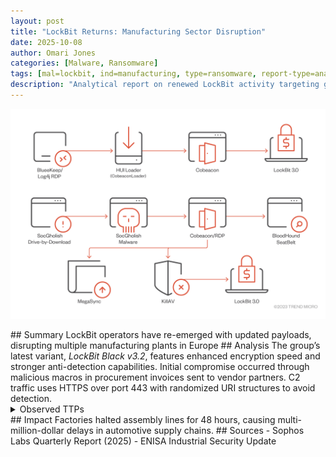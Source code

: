 ```yaml
---
layout: post
title: "LockBit Returns: Manufacturing Sector Disruption"
date: 2025-10-08
author: Omari Jones
categories: [Malware, Ransomware]
tags: [mal=lockbit, ind=manufacturing, type=ransomware, report-type=analytical]
description: "Analytical report on renewed LockBit activity targeting global manufacturing firms."
---
```

<p align="center">
 <img src="/assets/lockbit.png" alt="LockBit" width="700">
</p>## Summary
LockBit operators have re-emerged with updated payloads, disrupting multiple manufacturing plants in Europe ## Analysis
The group’s latest variant, <i>LockBit Black v3.2</i>, features enhanced encryption speed and stronger anti-detection capabilities. Initial compromise occurred through malicious macros in procurement invoices sent to vendor partners.
C2 traffic uses HTTPS over port 443 with randomized URI structures to avoid detection.
<details><summary>Observed TTPs</summary>
- T1486 – Data Encrypted for Impact
- T1562.004 – Disable or Modify System Firewalls
- T1041 – Exfiltration over C2 Channel
</details>
## Impact
Factories halted assembly lines for 48 hours, causing multi-million-dollar delays in automotive supply chains.
## Sources
- Sophos Labs Quarterly Report (2025)
- ENISA Industrial Security Update
